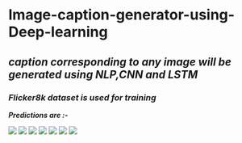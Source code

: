 # Image-caption-generator-using-Deep-learning
## ***caption corresponding to any image will be generated using NLP,CNN and LSTM***




### ***Flicker8k dataset is used for training***


***Predictions are :-***

![](https://github.com/ocarian/Image-caption-generator-using-Deep-learning/blob/master/1.png)
![](https://github.com/ocarian/Image-caption-generator-using-Deep-learning/blob/master/2.png)
![](https://github.com/ocarian/Image-caption-generator-using-Deep-learning/blob/master/3.png)
![](https://github.com/ocarian/Image-caption-generator-using-Deep-learning/blob/master/4.png)
![](https://github.com/ocarian/Image-caption-generator-using-Deep-learning/blob/master/5.png)
![](https://github.com/ocarian/Image-caption-generator-using-Deep-learning/blob/master/6.png)
![](https://github.com/ocarian/Image-caption-generator-using-Deep-learning/blob/master/7.png)
